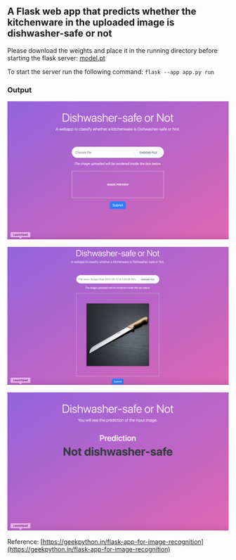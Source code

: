 ## A Flask web app that predicts whether the kitchenware in the uploaded image is dishwasher-safe or not

Please download the weights and place it in the running directory before starting the flask server:
[model.pt](https://drive.google.com/drive/folders/17HdIKMUS4xEZ2Jx8AMRohCwzojEYUdQ4?usp=share_link)

To start the server run the following command:
`flask --app app.py run`

### Output
![alt text](readme_images/frontend_1.png)

![alt text](readme_images/frontend_2.png)

![alt text](readme_images/frontend_3.png)

Reference: [https://geekpython.in/flask-app-for-image-recognition](https://geekpython.in/flask-app-for-image-recognition)
